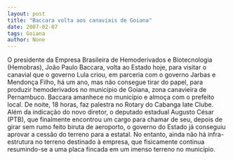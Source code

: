 ```yaml
---
layout: post
title: "Baccara volta aos canaviais de Goiana"
date: 2007-02-07
tags: Goiana
author: None
---
```

O presidente da Empresa Brasileira de Hemoderivados e Biotecnologia (Hemobras), João Paulo Baccara, volta ao Estado hoje, para visitar o canavial que o governo Lula criou, em parceria com o governo Jarbas e Mendonça Filho, há um ano, mas não consegue tirar do papel, para produzir hemoderivados no município de Goiana, zona canavieira de Pernambuco.
Baccara amanhece no município e almoça com o prefeito local. De noite, 18 horas, faz palestra no Rotary do Cabanga Iate Clube.
Além da indicação do novo diretor, o deputado estadual Augusto César (PTB), que finalmente encontrou um cargo para chamar de seu, depois de girar sem rumo feito biruta de aeroporto, o governo do Estado já conseguiu aprovar a cessão do terreno para a estatal.
No entanto, ainda não há infra-estrutura no terreno destinado à empresa, que fisicamente continua resumindo-se a uma placa fincada em um imenso terreno no município. 
